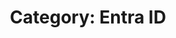 ---
layout: category
title: "Category: Entra ID"
description: Showing all posts with the category 'Entra ID' to make it easier for you to find all the GeekWolf posts that you're interested in
category: entra-id
permalink: /category/entra-id/
image: \android-chrome-192x192.png
---